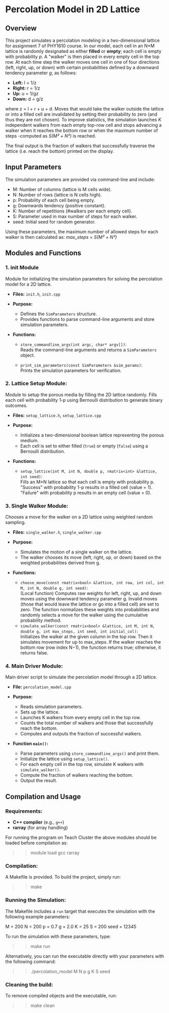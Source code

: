 # **Percolation Model in 2D Lattice**

## **Overview**
This project simulates a percolation modeling in a two-dimensional lattice for assignment 7 of PHY1610 course. 
In our model, each cell in an N×M lattice is randomly designated as either **filled** or **empty**; each cell is empty with probability *p*. A "walker" is then placed in every empty cell in the top row. At each time step the walker moves one cell in one of four directions (left, right, up, or down) with certain probabilities defined by a downward tendency parameter *g*, as follows:
- **Left:**  l = 1/z
- **Right:** r = 1/z
- **Up:**    u = 1/gz
- **Down:**  d = g/z

where z = l + r + u + d.
Moves that would take the walker outside the lattice or into a filled cell are invalidated by setting their probability to zero (and thus they are not chosen). To improve statistics, the simulation launches *K* independent walkers from each empty top-row cell and stops advancing a walker when it reaches the bottom row or when the maximum number of steps -computed as *S(M² + N²)* is reached.

The final output is the fraction of walkers that successfully traverse the lattice (i.e. reach the bottom) printed on the display.


## **Input Parameters**
The simulation parameters are provided via command-line and include:

- M: Number of columns (lattice is M cells wide).
- N: Number of rows (lattice is N cells high).
- p: Probability of each cell being empty.
- g: Downwards tendency (positive constant).
- K: Number of repetitions (#walkers per each empty cell).
- S: Parameter used in max number of steps for each walker.
- seed: Initial seed for random generator.

Using these parameters, the maximum number of allowed steps for each walker is then calculated as: *max_steps = S(M² + N²)* 



## **Modules and Functions**

### 1. **init Module**
Module for initializing the simulation parameters for solving the percolation model for a 2D lattice.

- **Files:** `init.h`, `init.cpp`

- **Purpose:** 
  - Defines the `SimParameters` structure.
  - Provides functions to parse command-line arguments and store simulation parameters.

- **Functions:**
  - `store_commandline_args(int argc, char* argv[])`:  
    Reads the command-line arguments and returns a `SimParameters` object.

  - `print_sim_parameters(const SimParameters &sim_params)`:  
    Prints the simulation parameters for verification.


### 2. **Lattice Setup Module:**
Module to setup the porous media by filling the 2D lattice randomly.
Fills each cell with probability 1-p using Bernoulli distribution to generate binary outcomes.

- **Files:** `setup_lattice.h`, `setup_lattice.cpp`

- **Purpose:**  
  - Initializes a two-dimensional boolean lattice representing the porous medium.
  - Each cell is set to either filled (`true`) or empty (`false`) using a Bernoulli distribution.  

- **Functions:**
  - `setup_lattice(int M, int N, double p, rmatrix<int> &lattice, int seed)`:  
    Fills an M×N lattice so that each cell is empty with probability p. "Success" with probability 1-p results in a filled cell (value = 1). "Failure" with probability p results in an empty cell (value = 0).


### 3. **Single Walker Module:**
Chooses a move for the walker on a 2D lattice using weighted random sampling.

- **Files:** `single_walker.h`, `single_walker.cpp`

- **Purpose:**  
  - Simulates the motion of a single walker on the lattice.
  - The walker chooses its move (left, right, up, or down) based on the weighted probabilities derived from g.

- **Functions:**
  - `choose_move(const rmatrix<bool> &lattice, int row, int col, int M, int N, double g, int seed)`:  
    (Local function) Computes raw weights for left, right, up, and down moves using the downward tendency parameter g. Invalid moves (those that would leave the lattice or go into a filled cell) are set to zero. The function normalizes these weights into probabilities and randomly selects a move for the walker using the cumulative probability method.
  - `simulate_walker(const rmatrix<bool> &lattice, int M, int N, double g, int max_steps, int seed, int initial_col)`:  
    Initializes the walker at the given column in the top row. Then it simulates movement for up to max_steps. If the walker reaches the bottom row (row index N−1), the function returns true; otherwise, it returns false.


### 4. **Main Driver Module:**
Main driver script to simulate the percolation model through a 2D lattice.

- **File:** `percolation_model.cpp`

- **Purpose:**  
  - Reads simulation parameters.
  - Sets up the lattice.
  - Launches K walkers from every empty cell in the top row.
  - Counts the total number of walkers and those that successfully reach the bottom.
  - Computes and outputs the fraction of successful walkers.

- **Function `main()`:**
  - Parse parameters using `store_commandline_args()` and print them.
  - Initialize the lattice using `setup_lattice()`.
  - For each empty cell in the top row, simulate K walkers with `simulate_walker()`.
  - Compute the fraction of walkers reaching the bottom.
  - Output the result.


 


## **Compilation and Usage**

### **Requirements:**
- **C++ compiler** (e.g., `g++`)
- **rarray** (for array handling)

For running the program on Teach Cluster the above modules should be loaded before compilation as:
>> module load gcc rarray


### **Compilation:**
A Makefile is provided. To build the project, simply run:
>> make


### **Running the Simulation:**

The Makefile includes a `run` target that executes the simulation with the following example parameters:

M = 200
N = 200
p = 0.7
g = 2.0
K = 25
S = 200
seed = 12345

To run the simulation with these parameters, type:
>> make run
 
Alternatively, you can run the executable directly with your parameters with the following command:
>> ./percolation_model M N p g K S seed

### Cleaning the build:
To remove compiled objects and the executable, run:
>> make clean